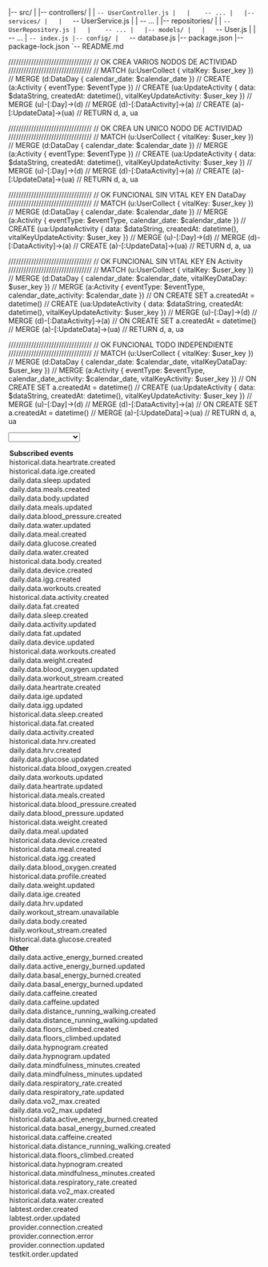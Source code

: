 |-- src/
|   |-- controllers/
|   |   `-- UserController.js
|   |    -- ...
|   |-- services/
|   |   `-- UserService.js
|   |    -- ...
|   |-- repositories/
|   |   `-- UserRepository.js
|   |    -- ...
|   |-- models/
|   |   `-- User.js
|   |    -- ...
|   `-- index.js
|-- config/
|   `-- database.js
|-- package.json
|-- package-lock.json
`-- README.md






/////////////////////////////////
// OK CREA VARIOS NODOS DE ACTIVIDAD
/////////////////////////////////
// MATCH (u:UserCollect { vitalKey: $user_key })
//     MERGE (d:DataDay { calendar_date: $calendar_date })
//     CREATE (a:Activity { eventType: $eventType })
//     CREATE (ua:UpdateActivity { data: $dataString, createdAt: datetime(), vitalKeyUpdateActivity: $user_key })
//     MERGE (u)-[:Day]->(d)
//     MERGE (d)-[:DataActivity]->(a)
//     CREATE (a)-[:UpdateData]->(ua)
//     RETURN d, a, ua
  
/////////////////////////////////
// OK CREA UN UNICO NODO DE ACTIVIDAD
/////////////////////////////////
// MATCH (u:UserCollect { vitalKey: $user_key })
// MERGE (d:DataDay { calendar_date: $calendar_date })
// MERGE (a:Activity { eventType: $eventType })
// CREATE (ua:UpdateActivity { data: $dataString, createdAt: datetime(), vitalKeyUpdateActivity: $user_key })
// MERGE (u)-[:Day]->(d)
// MERGE (d)-[:DataActivity]->(a)
// CREATE (a)-[:UpdateData]->(ua)
// RETURN d, a, ua

/////////////////////////////////
// OK FUNCIONAL SIN VITAL KEY EN DataDay
/////////////////////////////////
// MATCH (u:UserCollect { vitalKey: $user_key })
//     MERGE (d:DataDay { calendar_date: $calendar_date })
//     MERGE (a:Activity { eventType: $eventType, calendar_date: $calendar_date })
//     CREATE (ua:UpdateActivity { data: $dataString, createdAt: datetime(), vitalKeyUpdateActivity: $user_key })
//     MERGE (u)-[:Day]->(d)
//     MERGE (d)-[:DataActivity]->(a)
//     CREATE (a)-[:UpdateData]->(ua)
//     RETURN d, a, ua


/////////////////////////////////
// OK FUNCIONAL SIN VITAL KEY EN Activity
/////////////////////////////////
// MATCH (u:UserCollect { vitalKey: $user_key })
//     MERGE (d:DataDay { calendar_date: $calendar_date, vitalKeyDataDay: $user_key })
//     MERGE (a:Activity { eventType: $eventType, calendar_date_activity: $calendar_date })
//     ON CREATE SET a.createdAt = datetime()
//     CREATE (ua:UpdateActivity { data: $dataString, createdAt: datetime(), vitalKeyUpdateActivity: $user_key })
//     MERGE (u)-[:Day]->(d)
//     MERGE (d)-[:DataActivity]->(a)
//     ON CREATE SET a.createdAt = datetime()
//     MERGE (a)-[:UpdateData]->(ua)
//     RETURN d, a, ua


/////////////////////////////////
// OK FUNCIONAL TODO INDEPENDIENTE
/////////////////////////////////
// MATCH (u:UserCollect { vitalKey: $user_key })
// MERGE (d:DataDay { calendar_date: $calendar_date, vitalKeyDataDay: $user_key })
// MERGE (a:Activity { eventType: $eventType, calendar_date_activity: $calendar_date, vitalKeyActivity: $user_key })
// ON CREATE SET a.createdAt = datetime()
// CREATE (ua:UpdateActivity { data: $dataString, createdAt: datetime(), vitalKeyUpdateActivity: $user_key })
// MERGE (u)-[:Day]->(d)
// MERGE (d)-[:DataActivity]->(a)
// ON CREATE SET a.createdAt = datetime()
// MERGE (a)-[:UpdateData]->(ua)
// RETURN d, a, ua








































<select name="eventType" id="eventType" class="chakra-select css-5jvtxk" aria-describedby="eventType-helptext"><option disabled="" value="">Select an event type</option>
<optgroup label="Subscribed events"><option value="historical.data.heartrate.created">historical.data.heartrate.created</option>
<option value="historical.data.ige.created">historical.data.ige.created</option>
<option value="daily.data.sleep.updated">daily.data.sleep.updated</option>
<option value="daily.data.meals.created">daily.data.meals.created</option>
<option value="daily.data.body.updated">daily.data.body.updated</option>
<option value="daily.data.meals.updated">daily.data.meals.updated</option>
<option value="daily.data.blood_pressure.created">daily.data.blood_pressure.created</option>
<option value="daily.data.water.updated">daily.data.water.updated</option>
<option value="daily.data.meal.created">daily.data.meal.created</option>
<option value="daily.data.glucose.created">daily.data.glucose.created</option>
<option value="daily.data.water.created">daily.data.water.created</option>
<option value="historical.data.body.created">historical.data.body.created</option>
<option value="daily.data.device.created">daily.data.device.created</option>
<option value="daily.data.igg.created">daily.data.igg.created</option>
<option value="daily.data.workouts.created">daily.data.workouts.created</option>
<option value="historical.data.activity.created">historical.data.activity.created</option>
<option value="daily.data.fat.created">daily.data.fat.created</option>
<option value="daily.data.sleep.created">daily.data.sleep.created</option>
<option value="daily.data.activity.updated">daily.data.activity.updated</option>
<option value="daily.data.fat.updated">daily.data.fat.updated</option>
<option value="daily.data.device.updated">daily.data.device.updated</option>
<option value="historical.data.workouts.created">historical.data.workouts.created</option>
<option value="daily.data.weight.created">daily.data.weight.created</option>
<option value="daily.data.blood_oxygen.updated">daily.data.blood_oxygen.updated</option>
<option value="daily.data.workout_stream.created">daily.data.workout_stream.created</option>
<option value="daily.data.heartrate.created">daily.data.heartrate.created</option>
<option value="daily.data.ige.updated">daily.data.ige.updated</option>
<option value="daily.data.igg.updated">daily.data.igg.updated</option>
<option value="historical.data.sleep.created">historical.data.sleep.created</option>
<option value="historical.data.fat.created">historical.data.fat.created</option>
<option value="daily.data.activity.created">daily.data.activity.created</option>
<option value="historical.data.hrv.created">historical.data.hrv.created</option>
<option value="daily.data.hrv.created">daily.data.hrv.created</option>
<option value="daily.data.glucose.updated">daily.data.glucose.updated</option>
<option value="historical.data.blood_oxygen.created">historical.data.blood_oxygen.created</option>
<option value="daily.data.workouts.updated">daily.data.workouts.updated</option>
<option value="daily.data.heartrate.updated">daily.data.heartrate.updated</option>
<option value="historical.data.meals.created">historical.data.meals.created</option>
<option value="historical.data.blood_pressure.created">historical.data.blood_pressure.created</option>
<option value="daily.data.blood_pressure.updated">daily.data.blood_pressure.updated</option>
<option value="historical.data.weight.created">historical.data.weight.created</option>
<option value="daily.data.meal.updated">daily.data.meal.updated</option>
<option value="historical.data.device.created">historical.data.device.created</option>
<option value="historical.data.meal.created">historical.data.meal.created</option>
<option value="historical.data.igg.created">historical.data.igg.created</option>
<option value="daily.data.blood_oxygen.created">daily.data.blood_oxygen.created</option>
<option value="historical.data.profile.created">historical.data.profile.created</option>
<option value="daily.data.weight.updated">daily.data.weight.updated</option>
<option value="daily.data.ige.created">daily.data.ige.created</option>
<option value="daily.data.hrv.updated">daily.data.hrv.updated</option>
<option value="daily.workout_stream.unavailable">daily.workout_stream.unavailable</option>
<option value="daily.data.body.created">daily.data.body.created</option>
<option value="daily.workout_stream.created">daily.workout_stream.created</option>
<option value="historical.data.glucose.created">historical.data.glucose.created</option>
</optgroup><optgroup label="Other"><option value="daily.data.active_energy_burned.created">daily.data.active_energy_burned.created</option>
<option value="daily.data.active_energy_burned.updated">daily.data.active_energy_burned.updated</option>
<option value="daily.data.basal_energy_burned.created">daily.data.basal_energy_burned.created</option>
<option value="daily.data.basal_energy_burned.updated">daily.data.basal_energy_burned.updated</option>
<option value="daily.data.caffeine.created">daily.data.caffeine.created</option>
<option value="daily.data.caffeine.updated">daily.data.caffeine.updated</option>
<option value="daily.data.distance_running_walking.created">daily.data.distance_running_walking.created</option>
<option value="daily.data.distance_running_walking.updated">daily.data.distance_running_walking.updated</option>
<option value="daily.data.floors_climbed.created">daily.data.floors_climbed.created</option>
<option value="daily.data.floors_climbed.updated">daily.data.floors_climbed.updated</option>
<option value="daily.data.hypnogram.created">daily.data.hypnogram.created</option>
<option value="daily.data.hypnogram.updated">daily.data.hypnogram.updated</option>
<option value="daily.data.mindfulness_minutes.created">daily.data.mindfulness_minutes.created</option>
<option value="daily.data.mindfulness_minutes.updated">daily.data.mindfulness_minutes.updated</option>
<option value="daily.data.respiratory_rate.created">daily.data.respiratory_rate.created</option>
<option value="daily.data.respiratory_rate.updated">daily.data.respiratory_rate.updated</option>
<option value="daily.data.vo2_max.created">daily.data.vo2_max.created</option>
<option value="daily.data.vo2_max.updated">daily.data.vo2_max.updated</option>
<option value="historical.data.active_energy_burned.created">historical.data.active_energy_burned.created</option>
<option value="historical.data.basal_energy_burned.created">historical.data.basal_energy_burned.created</option>
<option value="historical.data.caffeine.created">historical.data.caffeine.created</option>
<option value="historical.data.distance_running_walking.created">historical.data.distance_running_walking.created</option>
<option value="historical.data.floors_climbed.created">historical.data.floors_climbed.created</option>
<option value="historical.data.hypnogram.created">historical.data.hypnogram.created</option>
<option value="historical.data.mindfulness_minutes.created">historical.data.mindfulness_minutes.created</option>
<option value="historical.data.respiratory_rate.created">historical.data.respiratory_rate.created</option>
<option value="historical.data.vo2_max.created">historical.data.vo2_max.created</option>
<option value="historical.data.water.created">historical.data.water.created</option>
<option value="labtest.order.created">labtest.order.created</option>
<option value="labtest.order.updated">labtest.order.updated</option>
<option value="provider.connection.created">provider.connection.created</option>
<option value="provider.connection.error">provider.connection.error</option>
<option value="provider.connection.updated">provider.connection.updated</option>
<option value="testkit.order.updated">testkit.order.updated</option>
</optgroup></select>